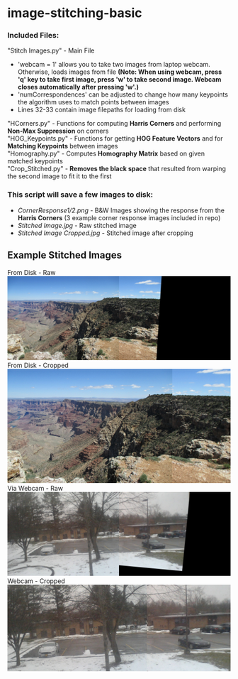 # image-stitching-basic

### Included Files:
"Stitch Images.py" - Main File
* 'webcam = 1' allows you to take two images from laptop webcam. Otherwise, loads images from file __(Note: When using webcam, press 'q' key to take first image, press 'w' to take second image. Webcam closes automatically after pressing 'w'.)__
* 'numCorrespondences' can be adjusted to change how many keypoints the algorithm uses to match points between images
* Lines 32-33 contain image filepaths for loading from disk

"HCorners.py" - Functions for computing __Harris Corners__ and performing __Non-Max Suppression__ on corners  
"HOG_Keypoints.py" - Functions for getting __HOG Feature Vectors__ and for __Matching Keypoints__ between images  
"Homography.py" - Computes __Homography Matrix__ based on given matched keypoints  
"Crop_Stitched.py" - __Removes the black space__ that resulted from warping the second image to fit it to the first

### This script will save a few images to disk:
* _CornerResponse1/2.png_ - B&W Images showing the response from the __Harris Corners__ (3 example corner response images included in repo)
* _Stitched Image.jpg_ - Raw stitched image
* _Stitched Image Cropped.jpg_ - Stitched image after cropping

## Example Stitched Images
From Disk - Raw
![Stitched Image](https://raw.githubusercontent.com/cehusted/image-stitching-basic/master/Samples/Stitched_Image4.jpg)
From Disk - Cropped
![Cropped Stitched Image](https://raw.githubusercontent.com/cehusted/image-stitching-basic/master/Samples/Stitched_Image4_Cropped.jpg)
Via Webcam - Raw
![Stitched Image](https://raw.githubusercontent.com/cehusted/image-stitching-basic/master/Samples/Webcam.jpg)
Webcam - Cropped
![Cropped Stitched Image](https://raw.githubusercontent.com/cehusted/image-stitching-basic/master/Samples/Webcam_Cropped.jpg)

